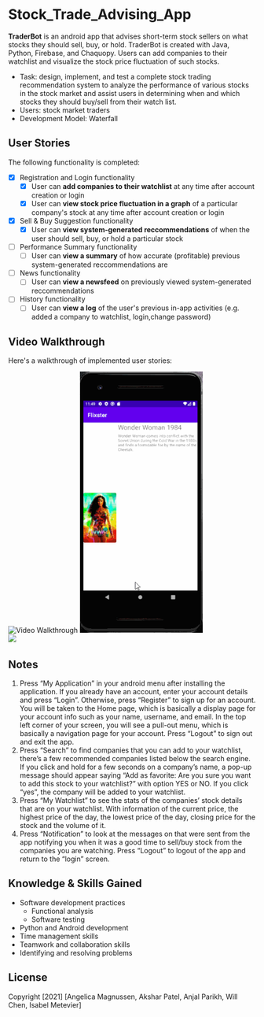 # Stock_Trade_Advising_App

**TraderBot** is an android app that advises short-term stock sellers on what stocks they should sell, buy, or hold. TraderBot is created with Java, Python, Firebase, and Chaquopy. Users can add companies to their watchlist and visualize the stock price fluctuation of such stocks.

* Task: design, implement, and test a complete stock trading recommendation system to analyze the performance of various stocks in the stock market and assist users in determining when and which stocks they should buy/sell from their watch list.
* Users: stock market traders
* Development Model: Waterfall

## User Stories

The following functionality is completed:

- [X] Registration and Login functionality
  - [X] User can **add companies to their watchlist** at any time after account creation or login
  - [X] User can **view stock price fluctuation in a graph** of a particular company's stock at any time after account creation or login
- [X] Sell & Buy Suggestion functionality
  - [X] User can **view system-generated reccommendations** of when the user should sell, buy, or hold a particular stock
- [ ] Performance Summary functionality 
  - [ ] User can **view a summary** of how accurate (profitable) previous system-generated reccommendations are
- [ ] News functionality
  - [ ] User can **view a newsfeed** on previously viewed system-generated reccommendations
- [ ] History functionality
  - [ ] User can **view a log** of the user's previous in-app activities (e.g. added a company to watchlist, login,change password)

## Video Walkthrough

Here's a walkthrough of implemented user stories:

<img src='Walkthrough1.gif' title='Video Walkthrough' width='' alt='Video Walkthrough' />
<img src="https://github.com/Angelica-M/Flixster/blob/master/demoFlixster2.1.gif" width=250><br>
<img src="https://github.com/Angelica-M/Flixster/blob/master/demoFlixster2.2.gif" width=525><br>

## Notes

1. Press “My Application” in your android menu after installing the application. If you already have an account, enter your account details and press “Login”. Otherwise, press “Register” to sign up for an account. You will be taken to the Home page, which is basically a display page for your account info such as your name, username, and email. In the top left corner of your screen, you will see a pull-out menu, which is basically a navigation page for your account. Press “Logout” to sign out and exit the app.
2. Press “Search” to find companies that you can add to your watchlist, there’s a few recommended companies listed below the search engine. If you click and hold for a few seconds on a company’s name, a pop-up message should appear saying “Add as favorite: Are you sure you want to add this stock to your watchlist?” with option YES or NO. If you click “yes”, the company will be added to your watchlist.
3. Press “My Watchlist” to see the stats of the companies’ stock details that are on your watchlist. With information of the current price, the highest price of the day, the lowest price of the day, closing price for the stock and the volume of it.
4. Press “Notification” to look at the messages on that were sent from the app notifying you when it was a good time to sell/buy stock from the companies you are watching. Press “Logout” to logout of the app and return to the “login” screen.

## Knowledge & Skills Gained

- Software development practices
  - Functional analysis
  - Software testing
- Python and Android development
- Time management skills 
- Teamwork and collaboration skills 
- Identifying and resolving problems

## License

  Copyright [2021] [Angelica Magnussen, Akshar Patel, Anjal Parikh, Will Chen, Isabel Metevier]

